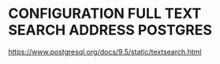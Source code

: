 # CONFIGURATION FULL TEXT SEARCH ADDRESS POSTGRES


https://www.postgresql.org/docs/9.5/static/textsearch.html
